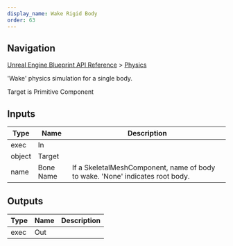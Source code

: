 ```yaml
---
display_name: Wake Rigid Body
order: 63
---
```

## Navigation

[Unreal Engine Blueprint API Reference](https://dev.epicgames.com/documentation/en-us/unreal-engine/BlueprintAPI) > [Physics](https://dev.epicgames.com/documentation/en-us/unreal-engine/BlueprintAPI/Physics)

'Wake' physics simulation for a single body.

Target is Primitive Component

## Inputs

| Type | Name | Description |
| --- | --- | --- |
| exec | In |  |
| object | Target |  |
| name | Bone Name | If a SkeletalMeshComponent, name of body to wake. 'None' indicates root body. |

## Outputs

| Type | Name | Description |
| --- | --- | --- |
| exec | Out |  |
